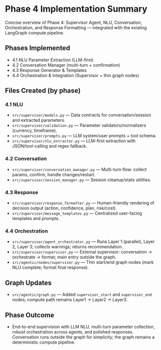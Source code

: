 # Phase 4 Implementation Summary

Concise overview of Phase 4: Supervisor Agent, NLU, Conversation, Orchestration, and Response Formatting — integrated with the existing LangGraph compute pipeline.

## Phases Implemented
- 4.1 NLU Parameter Extraction (LLM-first)
- 4.2 Conversation Manager (multi-turn + confirmation)
- 4.3 Response Generator & Templates
- 4.4 Orchestration & Integration (Supervisor + thin graph nodes)

## Files Created (by phase)

### 4.1 NLU
- `src/supervisor/models.py` — Data contracts for conversation/session and extracted parameters.
- `src/supervisor/validation.py` — Parameter validators/normalizers (currency, timeframe).
- `src/supervisor/prompts.py` — LLM system/user prompts + tool schema.
- `src/supervisor/nlu_extractor.py` — LLM-first extraction with JSON/tool-calling and regex fallback.

### 4.2 Conversation
- `src/supervisor/conversation_manager.py` — Multi-turn flow: collect params, confirm, handle changes/restart.
- `src/supervisor/session_manager.py` — Session cleanup/stats utilities.

### 4.3 Response
- `src/supervisor/response_formatter.py` — Human-friendly rendering of decision output (action, confidence, plan, risk/cost).
- `src/supervisor/message_templates.py` — Centralized user-facing templates and prompts.

### 4.4 Orchestration
- `src/supervisor/agent_orchestrator.py` — Runs Layer 1 (parallel), Layer 2, Layer 3; collects warnings; returns recommendation.
- `src/supervisor/supervisor.py` — External supervisor: conversation → orchestrate → format; main entry outside the graph.
- `src/agentic/nodes/supervisor.py` — Thin start/end graph nodes (mark NLU complete; format final response).

## Graph Updates
- `src/agentic/graph.py` — Added `supervisor_start` and `supervisor_end` nodes; compute path remains Layer1 → Layer2 → Layer3.

## Phase Outcome
- End-to-end supervision with LLM NLU, multi-turn parameter collection, robust orchestration across agents, and polished responses. Conversation runs outside the graph for simplicity; the graph remains a deterministic compute pipeline.


